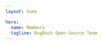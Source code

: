 ```yaml
---
layout: home

hero:
  name: Members
  tagline: BugDuck Open Source Team
---
```


<script setup>
import { VPTeamMembers } from 'vitepress/theme'

const members = [
  {
    avatar: 'https://avatars.githubusercontent.com/u/78635021?v=4',
    name: 'Acbox Liu',
    title: 'Creator',
    links: [
      { icon: 'github', link: 'https://github.com/sheepbox8646' },
      { icon: 'x', link: 'https://twitter.com/AcboxSky' }
    ]
  },
  {
    avatar: 'https://avatars.githubusercontent.com/u/57032603?v=4',
    name: '27Onion Nebell',
    title: 'Programmer',
    links: [
      { icon: 'github', link: 'https://github.com/onion108' },
      { icon: 'x', link: 'https://twitter.com/2Nebell' }
    ]
  },
  {
    avatar: 'https://avatars.githubusercontent.com/u/56634385?v=4',
    name: 'Sam Zhang',
    title: 'Programmer',
    links: [
      { icon: 'github', link: 'https://github.com/samzhangjy' },
      { icon: 'x', link: 'https://twitter.com/samzhangjy' }
    ]
  },
  {
    avatar: 'https://avatars.githubusercontent.com/u/110272607?v=4',
    name: 'PrairieFire2b',
    title: 'Programmer',
    links: [
      { icon: 'github', link: 'https://github.com/PrairieFire2b' },
    ]
  },
  {
    avatar: 'https://avatars.githubusercontent.com/u/73536163?v=4',
    name: 'Shizuku',
    title: 'Design | Documentation',
    links: [
      { icon: 'github', link: 'https://github.com/ifshizuku' },
      { icon: 'x', link: 'https://twitter.com/ifszk' }
    ]
  },
  {
    avatar: 'https://avatars.githubusercontent.com/u/104210832?v=4',
    name: 'montmorillonite',
    title: 'Programmer | Documentation',
    links: [
      { icon: 'github', link: 'https://github.com/montmorill' },
      {
        icon: { svg: '<svg xmlns="http://www.w3.org/2000/svg" fill="none" viewBox="0 0 18 18"><path fill-rule="evenodd" d="M3.73252 2.67094c-.40023-.3861-.40023-1.02721 0-1.4133.38039-.366956.983-.366956 1.36339 0l2.12132 2.04639c.06026.05815.11146.12207.15358.19004h3.20809c.0422-.06797.0934-.13189.1536-.19004l2.1213-2.04639c.3804-.366956.983-.366956 1.3634 0 .4003.38609.4003 1.0272 0 1.4133l-.8532.82313H14c2.2091 0 4 1.79086 4 4v5.50553c0 2.2091-1.7909 4-4 4H4c-2.20914 0-4-1.7909-4-4V7.49406c0-2.20914 1.79086-3.99999 4-3.99999h.58579l-.85327-.82313ZM4 5.42343c-1.10457 0-2 .89543-2 2v5.64677c0 1.1046.89543 2 2 2h10c1.1046 0 2-.8954 2-2V7.42343c0-1.10457-.8954-2-2-2H4Zm1 3.89404c0-.55228.44772-1 1-1s1 .44772 1 1v.89403c0 .5523-.44772 1-1 1s-1-.4477-1-1v-.89403Zm7-1c-.5523 0-1 .44772-1 1v.89403c0 .5523.4477 1 1 1s1-.4477 1-1v-.89403c0-.55228-.4477-1-1-1Z" clip-rule="evenodd"/></svg>' },
        link: "https://space.bilibili.com/648265393",
      },
      {
        icon: { svg: '<svg xmlns="http://www.w3.org/2000/svg" fill="#50c8fd" viewBox="0 0 24 24"><path fill-rule="evenodd" d="M12.003 2c-2.265 0-6.29 1.364-6.29 7.325v1.195S3.55 14.96 3.55 17.474c0 .665.17 1.025.281 1.025.114 0 .902-.484 1.748-2.072 0 0-.18 2.197 1.904 3.967 0 0-1.77.495-1.77 1.182 0 .686 4.078.43 6.29 0 2.239.425 6.287.687 6.287 0 0-.688-1.768-1.182-1.768-1.182 2.085-1.77 1.905-3.967 1.905-3.967.845 1.588 1.634 2.072 1.746 2.072.111 0 .283-.36.283-1.025 0-2.514-2.166-6.954-2.166-6.954V9.325C18.29 3.364 14.268 2 12.003 2z"/></svg>' },
        link: "https://montmorill.github.io/links/QQ?2696519745",
      },
    ]
  },
  {
    avatar: 'https://avatars.githubusercontent.com/u/29159838?v=4',
    name: 'Hydration',
    title: 'Programmer',
    links: [
      { icon: 'github', link: 'https://github.com/hydrati' },
      { icon: 'x', link: 'https://twitter.com/hyachano' }
    ]
  },
  {
    avatar: 'https://avatars.githubusercontent.com/u/25446947?v=4',
    name: 'Linesoft',
    title: 'Programmer',
    links: [
      { icon: 'github', link: 'https://github.com/linesoft2' },
      { icon: 'x', link: 'https://twitter.com/linesoft_zyl' }
    ]
  },
  {
    avatar: 'https://avatars.githubusercontent.com/u/84657208?v=4',
    name: 'XiaoDong',
    title: 'Programmer | Documentation',
    links: [
      { icon: 'github', link: 'https://github.com/xiaodong2008' },
      { icon: 'x', link: 'https://twitter.com/dy_xiaodong' }
    ]
  },
  {
    avatar: 'https://avatars.githubusercontent.com/u/51940778?v=4',
    name: 'jiwangyihao',
    title: 'Programmer | Documentation',
    links: [
      { icon: 'github', link: 'https://github.com/jiwangyihao' },
      {
        icon: { svg: '<svg viewBox="0 0 940 940" xmlns="http://www.w3.org/2000/svg"><path d="M410.665 49.79c108.643-20.313 224.414 2.546 317.783 61.449 75.755 47.551 136.848 118.316 172.23 200.536 45.005 102.993 48.62 223.243 10.488 328.933-32.175 90.57-95 169.685-175.336 222.224-73.922 48.874-162.812 74.737-251.396 73.108-96.22-0.56-191.678-34.008-267.636-92.86-81.202-62.315-139.8-153.242-162.506-253.077-22.554-95.762-11.658-198.652 29.63-287.848C143.232 171.62 269.185 74.025 410.665 49.79m-164.34 302.917c-62.772 42.256-88.889 129.415-59.717 199.214 19.193 49.077 63.027 87.565 114.192 100.242 58.751 14.153 122.899-1.833 169.736-39.66 67.762-53.353 105.18-132.977 150.695-204.049 21.179 38.743 43.579 76.876 64.707 115.67-22.298-15.58-43.783-32.176-65.674-48.213-16.75 11.608-34.212 22.197-50.096 35.078 62.162 46.48 124.934 92.147 187.146 138.578 12.627 10.894 35.74 9.774 44.242-5.754 5.6-10.385 4.989-23.826-1.273-33.804-51.47-91.231-102.584-182.667-153.852-274.05-8.756-17.667-36.502-19.347-47.091-2.649-36.25 56.104-66.185 116.23-105.64 170.245-25.76 34.925-56.613 68.933-97.9 85.122-34.467 13.237-75.603 14.154-108.237-4.683-33.702-18.786-56.51-56.358-55.492-95.151 0.102-38.388 23.165-75.094 56.816-93.014 33.092-18.328 73.77-16.495 108.643-4.48 37.674 13.033 66.54 41.695 97.647 65.368 16.443-11.505 34.212-21.483 49.433-34.415-23.774-21.382-49.84-40.932-75.652-60.074-63.69-45.26-156.753-56.51-222.632-9.52z" p-id="3162"></path></svg>' },
        link: "http://www.coolapk.com/u/1399429",
      },
      {
        icon: { svg: '<svg xmlns="http://www.w3.org/2000/svg" fill="none" viewBox="0 0 18 18"><path fill-rule="evenodd" d="M3.73252 2.67094c-.40023-.3861-.40023-1.02721 0-1.4133.38039-.366956.983-.366956 1.36339 0l2.12132 2.04639c.06026.05815.11146.12207.15358.19004h3.20809c.0422-.06797.0934-.13189.1536-.19004l2.1213-2.04639c.3804-.366956.983-.366956 1.3634 0 .4003.38609.4003 1.0272 0 1.4133l-.8532.82313H14c2.2091 0 4 1.79086 4 4v5.50553c0 2.2091-1.7909 4-4 4H4c-2.20914 0-4-1.7909-4-4V7.49406c0-2.20914 1.79086-3.99999 4-3.99999h.58579l-.85327-.82313ZM4 5.42343c-1.10457 0-2 .89543-2 2v5.64677c0 1.1046.89543 2 2 2h10c1.1046 0 2-.8954 2-2V7.42343c0-1.10457-.8954-2-2-2H4Zm1 3.89404c0-.55228.44772-1 1-1s1 .44772 1 1v.89403c0 .5523-.44772 1-1 1s-1-.4477-1-1v-.89403Zm7-1c-.5523 0-1 .44772-1 1v.89403c0 .5523.4477 1 1 1s1-.4477 1-1v-.89403c0-.55228-.4477-1-1-1Z" clip-rule="evenodd"/></svg>' },
        link: "https://space.bilibili.com/449671034",
      },
    ],
  },
]
</script>

<VPTeamMembers :members="members" />
